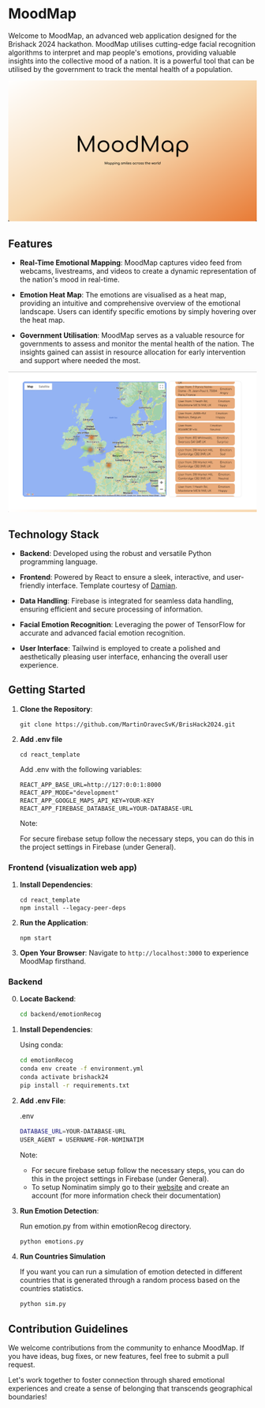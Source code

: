 # MoodMap

Welcome to MoodMap, an advanced web application designed for the Brishack 2024 hackathon. MoodMap utilises cutting-edge facial recognition algorithms to interpret and map people's emotions, providing valuable insights into the collective mood of a nation. It is a powerful tool that can be utilised by the government to track the mental health of a population.

![Example Image](home.png)

## Features

- **Real-Time Emotional Mapping**: MoodMap captures video feed from webcams, livestreams, and videos to create a dynamic representation of the nation's mood in real-time.

- **Emotion Heat Map**: The emotions are visualised as a heat map, providing an intuitive and comprehensive overview of the emotional landscape. Users can identify specific emotions by simply hovering over the heat map.

- **Government Utilisation**: MoodMap serves as a valuable resource for governments to assess and monitor the mental health of the nation. The insights gained can assist in resource allocation for early intervention and support where needed the most.

![Example Image](main.png)

## Technology Stack

- **Backend**: Developed using the robust and versatile Python programming language.

- **Frontend**: Powered by React to ensure a sleek, interactive, and user-friendly interface. Template courtesy of [Damian](https://github.com/damianstone/react-template).

- **Data Handling**: Firebase is integrated for seamless data handling, ensuring efficient and secure processing of information.

- **Facial Emotion Recognition**: Leveraging the power of TensorFlow for accurate and advanced facial emotion recognition.

- **User Interface**: Tailwind is employed to create a polished and aesthetically pleasing user interface, enhancing the overall user experience.

## Getting Started

1. **Clone the Repository**:
   ```
   git clone https://github.com/MartinOravecSvK/BrisHack2024.git
   ```

2. **Add .env file**

   ```
   cd react_template
   ```

   Add .env with the following variables:

   ```
   REACT_APP_BASE_URL=http://127:0:0:1:8000
   REACT_APP_MODE="development"
   REACT_APP_GOOGLE_MAPS_API_KEY=YOUR-KEY
   REACT_APP_FIREBASE_DATABASE_URL=YOUR-DATABASE-URL
   ```

   Note: 
   
   For secure firebase setup follow the necessary steps, you can do this in the project settings in Firebase (under General).

### Frontend (visualization web app)

1. **Install Dependencies**:

   ```
   cd react_template
   npm install --legacy-peer-deps
   ```

2. **Run the Application**:

   ```
   npm start
   ```

3. **Open Your Browser**:
   Navigate to `http://localhost:3000` to experience MoodMap firsthand.



### Backend

0. **Locate Backend**:

   ```bash
   cd backend/emotionRecog
   ```

1. **Install Dependencies**:

   Using conda:

   ```bash
   cd emotionRecog
   conda env create -f environment.yml
   conda activate brishack24
   pip install -r requirements.txt
   ```

2. **Add .env File**:

   .env
   ```bash
   DATABASE_URL=YOUR-DATABASE-URL
   USER_AGENT = USERNAME-FOR-NOMINATIM
   ```

   Note: 
   
   - For secure firebase setup follow the necessary steps, you can do this in the project settings in Firebase (under General).
   - To setup Nominatim simply go to their [website](https://nominatim.org/) and create an account (for more information check their documentation)

3. **Run Emotion Detection**:

   Run emotion.py from within emotionRecog directory.

   ```bash
   python emotions.py   
   ```

4. **Run Countries Simulation**

   If you want you can run a simulation of emotion detected in different countries that is generated through a random process based on the countries statistics.

   ```bash
   python sim.py
   ```

## Contribution Guidelines

We welcome contributions from the community to enhance MoodMap. If you have ideas, bug fixes, or new features, feel free to submit a pull request.

Let's work together to foster connection through shared emotional experiences and create a sense of belonging that transcends geographical boundaries!
